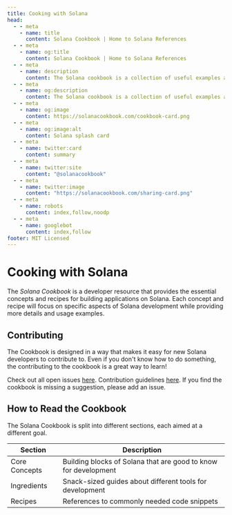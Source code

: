 ```yaml
---
title: Cooking with Solana
head:
  - - meta
    - name: title
      content: Solana Cookbook | Home to Solana References
  - - meta
    - name: og:title
      content: Solana Cookbook | Home to Solana References
  - - meta
    - name: description
      content: The Solana cookbook is a collection of useful examples and references for building on Solana
  - - meta
    - name: og:description
      content: The Solana cookbook is a collection of useful examples and references for building on Solana
  - - meta
    - name: og:image
      content: https://solanacookbook.com/cookbook-card.png
  - - meta
    - name: og:image:alt
      content: Solana splash card
  - - meta
    - name: twitter:card
      content: summary
  - - meta
    - name: twitter:site
      content: "@solanacookbook"
  - - meta
    - name: twitter:image
      content: "https://solanacookbook.com/sharing-card.png"
  - - meta
    - name: robots
      content: index,follow,noodp
  - - meta
    - name: googlebot
      content: index,follow
footer: MIT Licensed
---
```


# Cooking with Solana

The *Solana Cookbook* is a developer resource that 
provides the essential concepts and recipes for 
building applications on Solana. Each concept and 
recipe will focus on specific aspects of Solana 
development while providing more details and usage 
examples.

## Contributing

The Cookbook is designed in a way that makes it easy for 
new Solana developers to contribute to. Even if you 
don't know how to do something, the contributing to the 
cookbook is a great way to learn!

Check out all open issues [here](https://github.com/solana-dev-adv/solana-cookbook/issues). Contribution guidelines [here](https://github.com/solana-dev-adv/solana-cookbook#contributing). If you find the cookbook is missing a suggestion, please add an issue.

## How to Read the Cookbook

The Solana Cookbook is split into different sections, each aimed at a different goal.

| Section | Description |
|---------------|-----------------------------------------------------------------|
| Core Concepts | Building blocks of Solana that are good to know for development |
| Ingredients   | Snack-sized guides about different tools for development        |
| Recipes       | References to commonly needed code snippets                     |